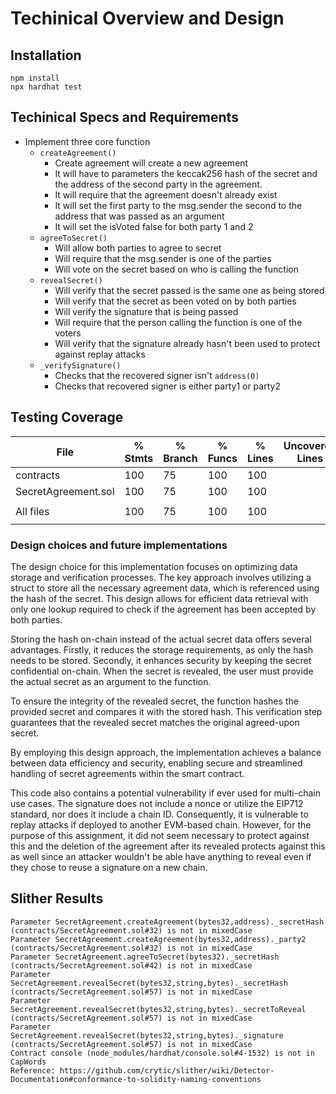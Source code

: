 # Techinical Overview and Design

## Installation
```
npm install
npx hardhat test
```


## Techinical Specs and Requirements
- Implement three core function 
  - `createAgreement()`
    - Create agreement will create a new agreement
    - It will have to parameters the keccak256 hash of the secret and the address of the second party in the agreement.
    - It will require that the agreement doesn't already exist
    - It will set the first party to the msg.sender the second to the address that was passed as an argument 
    - It will set the isVoted false for both party 1 and 2
  - `agreeToSecret()`
    - Will allow both parties to agree to secret
    - Will require that the msg.sender is one of the parties
    - Will vote on the secret based on who is calling the function
  - `revealSecret()`
    - Will verify that the secret passed is the same one as being stored
    - Will verify that the secret as been voted on by both parties
    - Will verify the signature that is being passed
    - Will require that the person calling the function is one of the voters
    - Will verify that the signature already hasn't been used to protect against replay attacks
  - `_verifySignature()`
    - Checks that the recovered signer isn't `address(0)`
    - Checks that recovered signer is either party1 or party2 

## Testing Coverage


File                  |  % Stmts | % Branch |  % Funcs |  % Lines |Uncovered Lines |
----------------------|----------|----------|----------|----------|----------------|
 contracts           |      100 |     75 |      100 |      100 |                |
  SecretAgreement.sol |      100 |     75 |      100 |      100 |                |
||||||
All files             |      100 |     75 |      100 |      100 |                |
||||||

### Design choices and future implementations

The design choice for this implementation focuses on optimizing data storage and verification processes. The key approach involves utilizing a struct to store all the necessary agreement data, which is referenced using the hash of the secret. This design allows for efficient data retrieval with only one lookup required to check if the agreement has been accepted by both parties.

Storing the hash on-chain instead of the actual secret data offers several advantages. Firstly, it reduces the storage requirements, as only the hash needs to be stored. Secondly, it enhances security by keeping the secret confidential on-chain. When the secret is revealed, the user must provide the actual secret as an argument to the function.

To ensure the integrity of the revealed secret, the function hashes the provided secret and compares it with the stored hash. This verification step guarantees that the revealed secret matches the original agreed-upon secret.

By employing this design approach, the implementation achieves a balance between data efficiency and security, enabling secure and streamlined handling of secret agreements within the smart contract.

This code also contains a potential vulnerability if ever used for multi-chain use cases. The signature does not include a nonce or utilize the EIP712 standard, nor does it include a chain ID. Consequently, it is vulnerable to replay attacks if deployed to another EVM-based chain. However, for the purpose of this assignment, it did not seem necessary to protect against this and the deletion of the agreement after its revealed protects against this as well since an attacker wouldn't be able have anything to reveal even if they chose to reuse a signature on a new chain.



## Slither Results
```
Parameter SecretAgreement.createAgreement(bytes32,address)._secretHash (contracts/SecretAgreement.sol#32) is not in mixedCase
Parameter SecretAgreement.createAgreement(bytes32,address)._party2 (contracts/SecretAgreement.sol#32) is not in mixedCase
Parameter SecretAgreement.agreeToSecret(bytes32)._secretHash (contracts/SecretAgreement.sol#42) is not in mixedCase
Parameter SecretAgreement.revealSecret(bytes32,string,bytes)._secretHash (contracts/SecretAgreement.sol#57) is not in mixedCase
Parameter SecretAgreement.revealSecret(bytes32,string,bytes)._secretToReveal (contracts/SecretAgreement.sol#57) is not in mixedCase
Parameter SecretAgreement.revealSecret(bytes32,string,bytes)._signature (contracts/SecretAgreement.sol#57) is not in mixedCase
Contract console (node_modules/hardhat/console.sol#4-1532) is not in CapWords
Reference: https://github.com/crytic/slither/wiki/Detector-Documentation#conformance-to-solidity-naming-conventions
```


